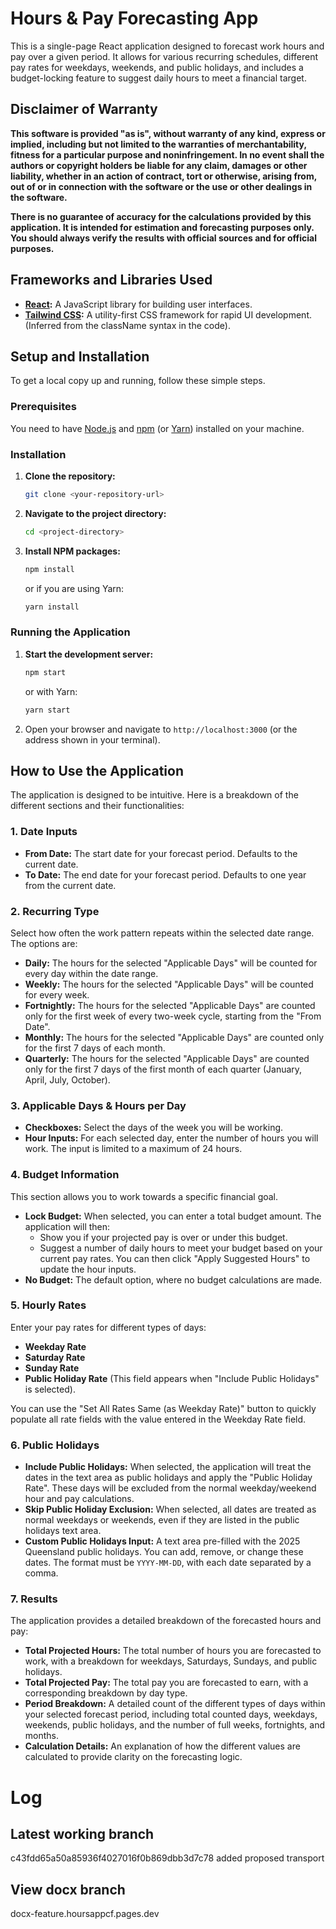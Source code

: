 # Hours & Pay Forecasting App

This is a single-page React application designed to forecast work hours and pay over a given period. It allows for various recurring schedules, different pay rates for weekdays, weekends, and public holidays, and includes a budget-locking feature to suggest daily hours to meet a financial target.

## Disclaimer of Warranty

**This software is provided "as is", without warranty of any kind, express or implied, including but not limited to the warranties of merchantability, fitness for a particular purpose and noninfringement. In no event shall the authors or copyright holders be liable for any claim, damages or other liability, whether in an action of contract, tort or otherwise, arising from, out of or in connection with the software or the use or other dealings in the software.**

**There is no guarantee of accuracy for the calculations provided by this application. It is intended for estimation and forecasting purposes only. You should always verify the results with official sources and for official purposes.**

## Frameworks and Libraries Used

* **[React](https://reactjs.org/):** A JavaScript library for building user interfaces.
* **[Tailwind CSS](https://tailwindcss.com/):** A utility-first CSS framework for rapid UI development. (Inferred from the className syntax in the code).

## Setup and Installation

To get a local copy up and running, follow these simple steps.

### Prerequisites

You need to have [Node.js](https://nodejs.org/) and [npm](https://www.npmjs.com/) (or [Yarn](https://yarnpkg.com/)) installed on your machine.

### Installation

1.  **Clone the repository:**
    ```sh
    git clone <your-repository-url>
    ```
2.  **Navigate to the project directory:**
    ```sh
    cd <project-directory>
    ```
3.  **Install NPM packages:**
    ```sh
    npm install
    ```
    or if you are using Yarn:
    ```sh
    yarn install
    ```

### Running the Application

1.  **Start the development server:**
    ```sh
    npm start
    ```
    or with Yarn:
    ```sh
    yarn start
    ```
2.  Open your browser and navigate to `http://localhost:3000` (or the address shown in your terminal).

## How to Use the Application

The application is designed to be intuitive. Here is a breakdown of the different sections and their functionalities:

### 1. Date Inputs

* **From Date:** The start date for your forecast period. Defaults to the current date.
* **To Date:** The end date for your forecast period. Defaults to one year from the current date.

### 2. Recurring Type

Select how often the work pattern repeats within the selected date range. The options are:
* **Daily:** The hours for the selected "Applicable Days" will be counted for every day within the date range.
* **Weekly:** The hours for the selected "Applicable Days" will be counted for every week.
* **Fortnightly:** The hours for the selected "Applicable Days" are counted only for the first week of every two-week cycle, starting from the "From Date".
* **Monthly:** The hours for the selected "Applicable Days" are counted only for the first 7 days of each month.
* **Quarterly:** The hours for the selected "Applicable Days" are counted only for the first 7 days of the first month of each quarter (January, April, July, October).

### 3. Applicable Days & Hours per Day

* **Checkboxes:** Select the days of the week you will be working.
* **Hour Inputs:** For each selected day, enter the number of hours you will work. The input is limited to a maximum of 24 hours.

### 4. Budget Information

This section allows you to work towards a specific financial goal.
* **Lock Budget:** When selected, you can enter a total budget amount. The application will then:
    * Show you if your projected pay is over or under this budget.
    * Suggest a number of daily hours to meet your budget based on your current pay rates. You can then click "Apply Suggested Hours" to update the hour inputs.
* **No Budget:** The default option, where no budget calculations are made.

### 5. Hourly Rates

Enter your pay rates for different types of days:
* **Weekday Rate**
* **Saturday Rate**
* **Sunday Rate**
* **Public Holiday Rate** (This field appears when "Include Public Holidays" is selected).

You can use the "Set All Rates Same (as Weekday Rate)" button to quickly populate all rate fields with the value entered in the Weekday Rate field.

### 6. Public Holidays

* **Include Public Holidays:** When selected, the application will treat the dates in the text area as public holidays and apply the "Public Holiday Rate". These days will be excluded from the normal weekday/weekend hour and pay calculations.
* **Skip Public Holiday Exclusion:** When selected, all dates are treated as normal weekdays or weekends, even if they are listed in the public holidays text area.
* **Custom Public Holidays Input:** A text area pre-filled with the 2025 Queensland public holidays. You can add, remove, or change these dates. The format must be `YYYY-MM-DD`, with each date separated by a comma.

### 7. Results

The application provides a detailed breakdown of the forecasted hours and pay:

* **Total Projected Hours:** The total number of hours you are forecasted to work, with a breakdown for weekdays, Saturdays, Sundays, and public holidays.
* **Total Projected Pay:** The total pay you are forecasted to earn, with a corresponding breakdown by day type.
* **Period Breakdown:** A detailed count of the different types of days within your selected forecast period, including total counted days, weekdays, weekends, public holidays, and the number of full weeks, fortnights, and months.
* **Calculation Details:** An explanation of how the different values are calculated to provide clarity on the forecasting logic.

# Log

## Latest working branch
c43fdd65a50a85936f4027016f0b869dbb3d7c78
added proposed transport

## View docx branch
docx-feature.hoursappcf.pages.dev